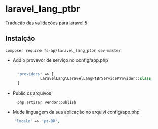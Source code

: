 # laravel_lang_ptbr
Tradução das validações para laravel 5


## Instalção

```bash
composer require fs-ap/laravel_lang_ptbr dev-master
```

* Add o provevor de serviço no config/app.php

  ```php
    
    'providers' => [
              LaravelLang\LaravelLangPtBrServiceProvider::class,
    ]
  ```

* Public os arquivos 

  ```bash
    php artisan vendor:publish 
  ```
  
* Mude linguagem da sua aplicação no arquivi config/app.php
```php
    'locale' => 'pt-BR',

```
